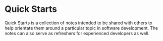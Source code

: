 # Quick Starts

Quick Starts is a collection of notes intended to be shared with others to help orientate them around a particular topic in software development. The notes can also serve as refreshers for experienced developers as well.
